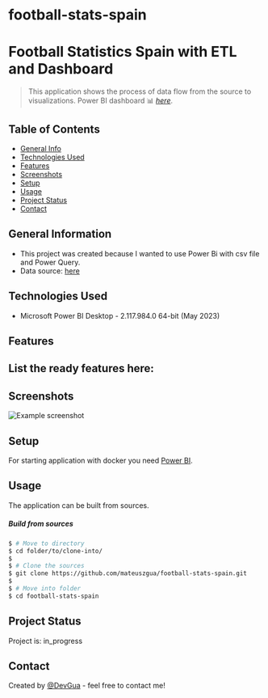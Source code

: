# football-stats-spain

# Football Statistics Spain with ETL and Dashboard
> This application shows the process of data flow from the source to visualizations. 
> Power BI dashboard 📊 [_here_]().


## Table of Contents
* [General Info](#general-information)
* [Technologies Used](#technologies-used)
* [Features](#features)
* [Screenshots](#screenshots)
* [Setup](#setup)
* [Usage](#usage)
* [Project Status](#project-status)
* [Contact](#contact)

## General Information
- This project was created because I wanted to use Power Bi with csv file and Power Query. 
- Data source: [here]()


## Technologies Used
- Microsoft Power BI Desktop - 2.117.984.0 64-bit (May 2023)

## Features
List the ready features here:
-

## Screenshots
![Example screenshot](/app/static/func-diagram.png)

## Setup
For starting application with docker you need [Power BI](https://powerbi.microsoft.com/pl-pl/).


## Usage
The application can be built from sources.

##### Build from sources
```bash
$ # Move to directory
$ cd folder/to/clone-into/
$
$ # Clone the sources
$ git clone https://github.com/mateuszgua/football-stats-spain.git
$
$ # Move into folder
$ cd football-stats-spain
```


## Project Status
Project is: in_progress



## Contact
Created by [@DevGua](https://devgua-portfolio.web.app/) - feel free to contact me!
